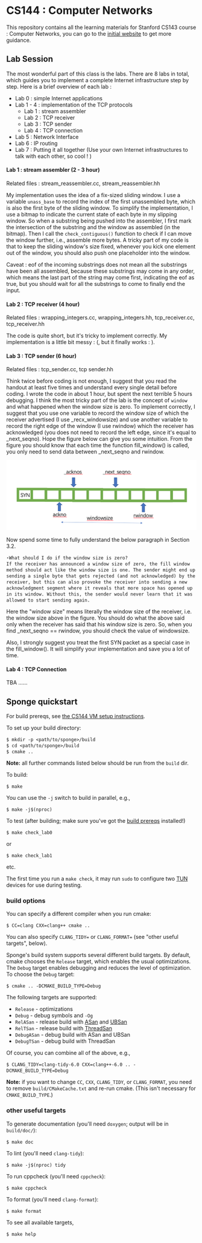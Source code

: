 # CS144 : Computer Networks

This repository contains all the learning materials for Stanford CS143 course : Computer Networks, you can go to the [initial website](https://cs144.github.io) to get more guidance.

## Lab Session

The most wonderful part of this class is the labs. There are 8 labs in total, which guides you to implement a complete Internet infrastructure step by step. Here is a brief overview of each lab :

- Lab 0 : simple Internet applications 
- Lab 1 - 4 : implementation of the TCP protocols
  - Lab 1 : stream assembler
  - Lab 2 : TCP receiver
  - Lab 3 : TCP sender
  - Lab 4 : TCP connection
- Lab 5 : Network Interface 
- Lab 6 : IP routing
- Lab 7 : Putting it all together (Use your own Internet infrastructures to talk with each other, so cool ! )

#### Lab 1 : stream assembler (2 - 3 hour)

Related files : stream_reassembler.cc, stream_reassembler.hh

My implementation uses the idea of a fix-sized sliding window. I use a variable `unass_base` to record the index of the first unassembled byte, which is also the first byte of the sliding window. To simplify the implementation, I use a bitmap to indicate the current state of each byte in my slipping window. So when a substring being pushed into the assembler, I first mark the intersection of the substring and the window as assembled (in the bitmap). Then I call the `check_contiguous()` function to check if I can move the window further, i.e., assemble more bytes. A tricky part of my code is that to keep the sliding window's size fixed, whenever you kick one element out of the window, you should also push one placeholder into the window.

Caveat : eof of the incoming substrings does not mean all the substrings have been all assembled, because these substrings may come in any order, which means the last part of the string may come first, indicating the eof as true, but you should wait for all the substrings to come to finally end the input.

#### Lab 2 : TCP receiver (4 hour)

Related files : wrapping_integers.cc, wrapping_integers.hh, tcp_receiver.cc, tcp_receiver.hh

The code is quite short, but it's tricky to implement correctly. My implementation is a little bit messy : (, but it finally works : ).

#### Lab 3 : TCP sender (6 hour)

Related files : tcp_sender.cc, tcp sender.hh

Think twice before coding is not enough, I suggest that you read the handout at least five times and understand every single detail before coding. I wrote the code in about 1 hour, but spent the next terrible 5 hours debugging. I think the most tricky part of the lab is the concept of `window` and what happened when the window size is zero. To implement correctly, I suggest that you use one variable to record the window size of which the receiver advertised (I use _recx_windowsize) and use another variable to record the right edge of the window (I use rwindow) which the receiver has acknowledged (you does not need to record the left edge, since it's equal to _next_seqno). Hope the figure below can give you some intuition. From the figure you should know that each time the function fill_window() is called, you only need to send data between _next_seqno and rwindow.

![image](./images/lab3_1.png)

Now spend some time to fully understand the below paragraph in Section 3.2.

```plaintext
⋆What should I do if the window size is zero? 
If the receiver has announced a window size of zero, the fill window method should act like the window size is one. The sender might end up sending a single byte that gets rejected (and not acknowledged) by the receiver, but this can also provoke the receiver into sending a new acknowledgment segment where it reveals that more space has opened up in its window. Without this, the sender would never learn that it was allowed to start sending again.
```

Here the "window size" means literally the window size of the receiver, i.e. the window size above in the figure. You should do what the above said only when the receiver has said that his window size is zero. So, when you find _next_seqno == rwindow, you should check the value of windowsize.

Also, I strongly suggest you treat the first SYN packet as a special case in the fill_window(). It will simplify your implementation and save you a lot of time.

#### Lab 4 : TCP Connection

TBA ......

## Sponge quickstart

For build prereqs, see [the CS144 VM setup instructions](https://web.stanford.edu/class/cs144/vm_howto).

To set up your build directory:

	$ mkdir -p <path/to/sponge>/build
	$ cd <path/to/sponge>/build
	$ cmake ..

**Note:** all further commands listed below should be run from the `build` dir.

To build:

    $ make

You can use the `-j` switch to build in parallel, e.g.,

    $ make -j$(nproc)

To test (after building; make sure you've got the [build prereqs](https://web.stanford.edu/class/cs144/vm_howto) installed!)

    $ make check_lab0

or

	$ make check_lab1

etc.

The first time you run a `make check`, it may run `sudo` to configure two
[TUN](https://www.kernel.org/doc/Documentation/networking/tuntap.txt) devices for use during testing.

### build options

You can specify a different compiler when you run cmake:

    $ CC=clang CXX=clang++ cmake ..

You can also specify `CLANG_TIDY=` or `CLANG_FORMAT=` (see "other useful targets", below).

Sponge's build system supports several different build targets. By default, cmake chooses the `Release`
target, which enables the usual optimizations. The `Debug` target enables debugging and reduces the
level of optimization. To choose the `Debug` target:

    $ cmake .. -DCMAKE_BUILD_TYPE=Debug

The following targets are supported:

- `Release` - optimizations
- `Debug` - debug symbols and `-Og`
- `RelASan` - release build with [ASan](https://en.wikipedia.org/wiki/AddressSanitizer) and
  [UBSan](https://developers.redhat.com/blog/2014/10/16/gcc-undefined-behavior-sanitizer-ubsan/)
- `RelTSan` - release build with
  [ThreadSan](https://developer.mozilla.org/en-US/docs/Mozilla/Projects/Thread_Sanitizer)
- `DebugASan` - debug build with ASan and UBSan
- `DebugTSan` - debug build with ThreadSan

Of course, you can combine all of the above, e.g.,

    $ CLANG_TIDY=clang-tidy-6.0 CXX=clang++-6.0 .. -DCMAKE_BUILD_TYPE=Debug

**Note:** if you want to change `CC`, `CXX`, `CLANG_TIDY`, or `CLANG_FORMAT`, you need to remove
`build/CMakeCache.txt` and re-run cmake. (This isn't necessary for `CMAKE_BUILD_TYPE`.)

### other useful targets

To generate documentation (you'll need `doxygen`; output will be in `build/doc/`):

    $ make doc

To lint (you'll need `clang-tidy`):

    $ make -j$(nproc) tidy

To run cppcheck (you'll need `cppcheck`):

    $ make cppcheck

To format (you'll need `clang-format`):

    $ make format

To see all available targets,

    $ make help
